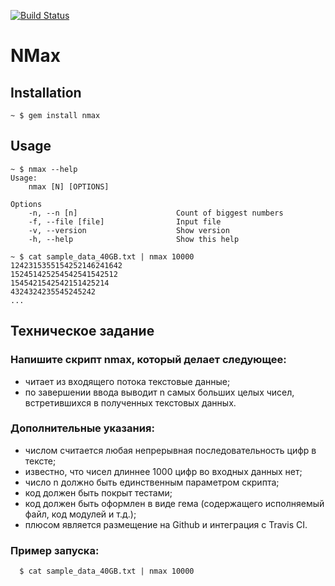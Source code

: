 [![Build Status](https://secure.travis-ci.org/plus3x/nmax.png?branch=master)](http://travis-ci.org/plus3x/nmax)

# NMax #

## Installation ##

```
~ $ gem install nmax
```

## Usage ##

```
~ $ nmax --help
Usage:
    nmax [N] [OPTIONS]

Options
    -n, --n [n]                      Count of biggest numbers
    -f, --file [file]                Input file
    -v, --version                    Show version
    -h, --help                       Show this help
```

```
~ $ cat sample_data_40GB.txt | nmax 10000
1242315355154252146241642
152451425254542541542512
1545421542542151425214
4324324235545245242
...
```

## Техническое задание ##

### Напишите скрипт nmax, который делает следующее: ###
+ читает из входящего потока текстовые данные;
+ по завершении ввода выводит n самых больших целых чисел, встретившихся в полученных текстовых данных.

### Дополнительные указания: ###
+ числом считается любая непрерывная последовательность цифр в тексте;
+ известно, что чисел длиннее 1000 цифр во входных данных нет;
+ число n должно быть единственным параметром скрипта;
+ код должен быть покрыт тестами;
+ код должен быть оформлен в виде гема (содержащего исполняемый файл, код модулей и т.д.);
+ плюсом является размещение на Github и интеграция с Travis CI.

### Пример запуска: ###
```
  $ cat sample_data_40GB.txt | nmax 10000
```
